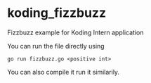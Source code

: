 koding_fizzbuzz
===============

Fizzbuzz example for Koding Intern application

You can run the file directly using

```
go run fizzbuzz.go <positive int>
```

You can also compile it run it similarily.
